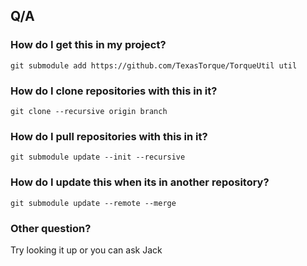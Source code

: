 ## Q/A
### How do I get this in my project?
`git submodule add https://github.com/TexasTorque/TorqueUtil util`

### How do I clone repositories with this in it?
`git clone --recursive origin branch`

### How do I pull repositories with this in it?
`git submodule update --init --recursive`

### How do I update this when its in another repository?
`git submodule update --remote --merge`

### Other question?
Try looking it up or you can ask Jack